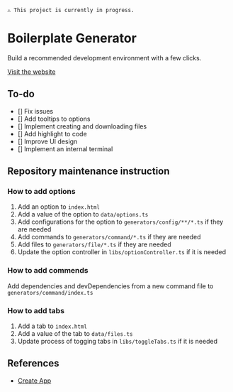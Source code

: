 ```
⚠️ This project is currently in progress.
```

# Boilerplate Generator

Build a recommended development environment with a few clicks.

[Visit the website](https://biniruu.github.io/boilerplate-generator/)

## To-do

- [] Fix issues
- [] Add tooltips to options
- [] Implement creating and downloading files
- [] Add highlight to code
- [] Improve UI design
- [] Implement an internal terminal

## Repository maintenance instruction

### How to add options

1. Add an option to `index.html`
1. Add a value of the option to `data/options.ts`
1. Add configurations for the option to `generators/config/**/*.ts` if they are needed
1. Add commands to `generators/command/*.ts` if they are needed
1. Add files to `generators/file/*.ts` if they are needed
1. Update the option controller in `libs/optionController.ts` if it is needed

### How to add commends

Add dependencies and devDependencies from a new command file to `generators/command/index.ts`

### How to add tabs

1. Add a tab to `index.html`
1. Add a value of the tab to `data/files.ts`
1. Update process of togging tabs in `libs/toggleTabs.ts` if it is needed

## References

- [Create App](https://createapp.dev/)
